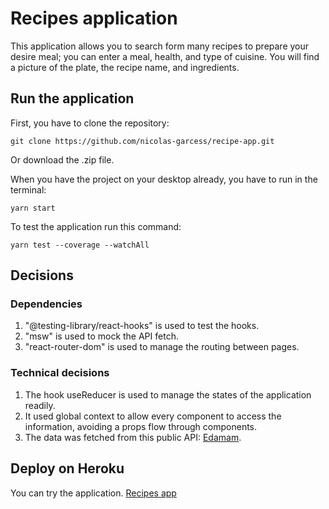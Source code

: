 # Recipes application

This application allows you to search form many recipes to prepare your desire meal; you can enter a meal, health, and type of cuisine. You will find a picture of the plate, the recipe name, and ingredients.

## Run the application

First, you have to clone the repository:

```
git clone https://github.com/nicolas-garcess/recipe-app.git
```

Or download the .zip file.

When you have the project on your desktop already, you have to run in the terminal:

```
yarn start
```

To test the application run this command:

```
yarn test --coverage --watchAll
```

## Decisions

### Dependencies

1. "@testing-library/react-hooks" is used to test the hooks.
2. "msw" is used to mock the API fetch.
3. "react-router-dom" is used to manage the routing between pages.

### Technical decisions

1. The hook useReducer is used to manage the states of the application readily. 
2. It used global context to allow every component to access the information, avoiding a props flow through components.
3. The data was fetched from this public API: [Edamam](https://developer.edamam.com/).

## Deploy on Heroku

You can try the application. [Recipes app](https://cookerybook-app.herokuapp.com/)


